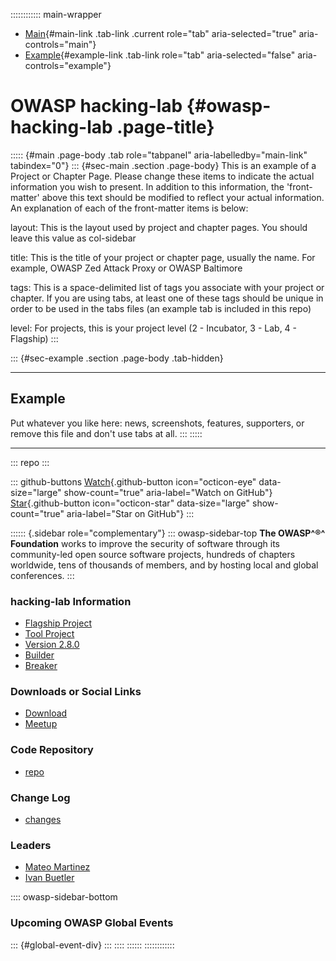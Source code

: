 :::::::::::: main-wrapper
- [Main](#div-main){#main-link .tab-link .current role="tab"
  aria-selected="true" aria-controls="main"}
- [Example](#div-example){#example-link .tab-link role="tab"
  aria-selected="false" aria-controls="example"}

# OWASP hacking-lab {#owasp-hacking-lab .page-title}

::::: {#main .page-body .tab role="tabpanel" aria-labelledby="main-link" tabindex="0"}
::: {#sec-main .section .page-body}
This is an example of a Project or Chapter Page. Please change these
items to indicate the actual information you wish to present. In
addition to this information, the 'front-matter' above this text should
be modified to reflect your actual information. An explanation of each
of the front-matter items is below:

layout: This is the layout used by project and chapter pages. You should
leave this value as col-sidebar

title: This is the title of your project or chapter page, usually the
name. For example, OWASP Zed Attack Proxy or OWASP Baltimore

tags: This is a space-delimited list of tags you associate with your
project or chapter. If you are using tabs, at least one of these tags
should be unique in order to be used in the tabs files (an example tab
is included in this repo)

level: For projects, this is your project level (2 - Incubator, 3 - Lab,
4 - Flagship)
:::

::: {#sec-example .section .page-body .tab-hidden}

------------------------------------------------------------------------

## Example

Put whatever you like here: news, screenshots, features, supporters, or
remove this file and don't use tabs at all.
:::
:::::

------------------------------------------------------------------------

::: repo
:::

::: github-buttons
[Watch](https://github.com/owasp/www-project-hacking-lab/subscription){.github-button
icon="octicon-eye" data-size="large" show-count="true"
aria-label="Watch on GitHub"}
[Star](https://github.com/owasp/www-project-hacking-lab){.github-button
icon="octicon-star" data-size="large" show-count="true"
aria-label="Star on GitHub"}
:::

:::::: {.sidebar role="complementary"}
::: owasp-sidebar-top
**The OWASP^®^ Foundation** works to improve the security of software
through its community-led open source software projects, hundreds of
chapters worldwide, tens of thousands of members, and by hosting local
and global conferences.
:::

### hacking-lab Information

- [Flagship Project](#)
- [Tool Project](#)
- [Version 2.8.0](#)
- [Builder](#)
- [Breaker](#)

### Downloads or Social Links

- [Download](#)
- [Meetup](#)

### Code Repository

- [repo](#)

### Change Log

- [changes](#)

### Leaders

- [Mateo
  Martinez](../cdn-cgi/l/email-protection.html#3954584d5c561754584b4d50575c4379564e584a4917564b5e)
- [Ivan
  Buetler](../cdn-cgi/l/email-protection.html#1c756a7d72327e69796870796e5c736b7d6f6c32736e7b)

:::: owasp-sidebar-bottom
### Upcoming OWASP Global Events

::: {#global-event-div}
:::
::::
::::::
::::::::::::
